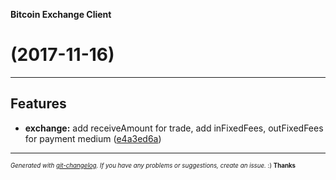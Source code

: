 __Bitcoin Exchange Client__

#   (2017-11-16)



---

## Features

- **exchange:** add receiveAmount for trade, add inFixedFees, outFixedFees for payment medium
  ([e4a3ed6a](https://github.com/blockchain/bitcoin-exchange-client/commit/e4a3ed6a4adba28334039b25894e95fca6c21ec0))



---
<sub><sup>*Generated with [git-changelog](https://github.com/rafinskipg/git-changelog). If you have any problems or suggestions, create an issue.* :) **Thanks** </sub></sup>